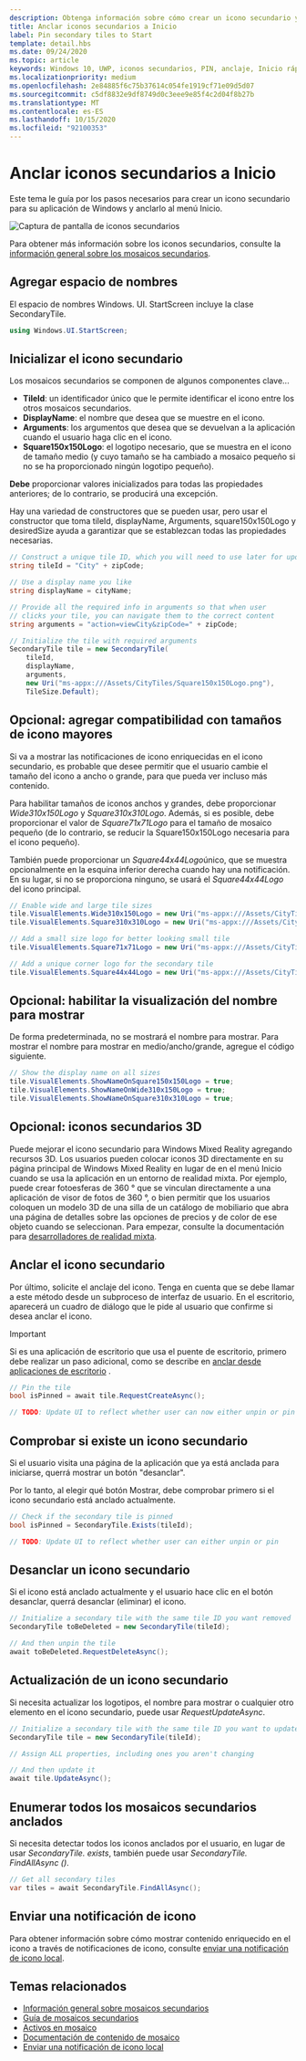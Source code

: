 ```yaml
---
description: Obtenga información sobre cómo crear un icono secundario y anclarlo al menú Inicio mediante programación desde una aplicación Plataforma universal de Windows (UWP).
title: Anclar iconos secundarios a Inicio
label: Pin secondary tiles to Start
template: detail.hbs
ms.date: 09/24/2020
ms.topic: article
keywords: Windows 10, UWP, iconos secundarios, PIN, anclaje, Inicio rápido, ejemplo de código, ejemplo, secondarytile
ms.localizationpriority: medium
ms.openlocfilehash: 2e84885f6c75b37614c054fe1919cf71e09d5d07
ms.sourcegitcommit: c5df8832e9df8749d0c3eee9e85f4c2d04f8b27b
ms.translationtype: MT
ms.contentlocale: es-ES
ms.lasthandoff: 10/15/2020
ms.locfileid: "92100353"
---
```

# <a name="pin-secondary-tiles-to-start"></a>Anclar iconos secundarios a Inicio


Este tema le guía por los pasos necesarios para crear un icono secundario para su aplicación de Windows y anclarlo al menú Inicio.

![Captura de pantalla de iconos secundarios](images/secondarytiles.png)

Para obtener más información sobre los iconos secundarios, consulte la [información general sobre los mosaicos secundarios](secondary-tiles.md).


## <a name="add-namespace"></a>Agregar espacio de nombres

El espacio de nombres Windows. UI. StartScreen incluye la clase SecondaryTile.

```csharp
using Windows.UI.StartScreen;
```


## <a name="initialize-the-secondary-tile"></a>Inicializar el icono secundario

Los mosaicos secundarios se componen de algunos componentes clave...

* **TileId**: un identificador único que le permite identificar el icono entre los otros mosaicos secundarios.
* **DisplayName**: el nombre que desea que se muestre en el icono.
* **Arguments**: los argumentos que desea que se devuelvan a la aplicación cuando el usuario haga clic en el icono.
* **Square150x150Logo**: el logotipo necesario, que se muestra en el icono de tamaño medio (y cuyo tamaño se ha cambiado a mosaico pequeño si no se ha proporcionado ningún logotipo pequeño).

**Debe** proporcionar valores inicializados para todas las propiedades anteriores; de lo contrario, se producirá una excepción.

Hay una variedad de constructores que se pueden usar, pero usar el constructor que toma tileId, displayName, Arguments, square150x150Logo y desiredSize ayuda a garantizar que se establezcan todas las propiedades necesarias.

```csharp
// Construct a unique tile ID, which you will need to use later for updating the tile
string tileId = "City" + zipCode;

// Use a display name you like
string displayName = cityName;

// Provide all the required info in arguments so that when user
// clicks your tile, you can navigate them to the correct content
string arguments = "action=viewCity&zipCode=" + zipCode;

// Initialize the tile with required arguments
SecondaryTile tile = new SecondaryTile(
    tileId,
    displayName,
    arguments,
    new Uri("ms-appx:///Assets/CityTiles/Square150x150Logo.png"),
    TileSize.Default);
```


## <a name="optional-add-support-for-larger-tile-sizes"></a>Opcional: agregar compatibilidad con tamaños de icono mayores

Si va a mostrar las notificaciones de icono enriquecidas en el icono secundario, es probable que desee permitir que el usuario cambie el tamaño del icono a ancho o grande, para que pueda ver incluso más contenido.

Para habilitar tamaños de iconos anchos y grandes, debe proporcionar *Wide310x150Logo* y *Square310x310Logo*. Además, si es posible, debe proporcionar el valor de *Square71x71Logo* para el tamaño de mosaico pequeño (de lo contrario, se reducir la Square150x150Logo necesaria para el icono pequeño).

También puede proporcionar un *Square44x44Logo*único, que se muestra opcionalmente en la esquina inferior derecha cuando hay una notificación. En su lugar, si no se proporciona ninguno, se usará el *Square44x44Logo* del icono principal.

```csharp
// Enable wide and large tile sizes
tile.VisualElements.Wide310x150Logo = new Uri("ms-appx:///Assets/CityTiles/Wide310x150Logo.png");
tile.VisualElements.Square310x310Logo = new Uri("ms-appx:///Assets/CityTiles/Square310x310Logo.png");

// Add a small size logo for better looking small tile
tile.VisualElements.Square71x71Logo = new Uri("ms-appx:///Assets/CityTiles/Square71x71Logo.png");

// Add a unique corner logo for the secondary tile
tile.VisualElements.Square44x44Logo = new Uri("ms-appx:///Assets/CityTiles/Square44x44Logo.png");
```


## <a name="optional-enable-showing-the-display-name"></a>Opcional: habilitar la visualización del nombre para mostrar

De forma predeterminada, no se mostrará el nombre para mostrar. Para mostrar el nombre para mostrar en medio/ancho/grande, agregue el código siguiente.

```csharp
// Show the display name on all sizes
tile.VisualElements.ShowNameOnSquare150x150Logo = true;
tile.VisualElements.ShowNameOnWide310x150Logo = true;
tile.VisualElements.ShowNameOnSquare310x310Logo = true;
```


## <a name="optional-3d-secondary-tiles"></a>Opcional: iconos secundarios 3D
Puede mejorar el icono secundario para Windows Mixed Reality agregando recursos 3D. Los usuarios pueden colocar iconos 3D directamente en su página principal de Windows Mixed Reality en lugar de en el menú Inicio cuando se usa la aplicación en un entorno de realidad mixta. Por ejemplo, puede crear fotoesferas de 360 ° que se vinculan directamente a una aplicación de visor de fotos de 360 °, o bien permitir que los usuarios coloquen un modelo 3D de una silla de un catálogo de mobiliario que abra una página de detalles sobre las opciones de precios y de color de ese objeto cuando se seleccionan. Para empezar, consulte la documentación para [desarrolladores de realidad mixta](https://developer.microsoft.com/windows/mixed-reality/implementing_3d_deep_links_for_your_app_in_the_windows_mixed_reality_home).



## <a name="pin-the-secondary-tile"></a>Anclar el icono secundario

Por último, solicite el anclaje del icono. Tenga en cuenta que se debe llamar a este método desde un subproceso de interfaz de usuario. En el escritorio, aparecerá un cuadro de diálogo que le pide al usuario que confirme si desea anclar el icono.

> [!IMPORTANT]
> Si es una aplicación de escritorio que usa el puente de escritorio, primero debe realizar un paso adicional, como se describe en [anclar desde aplicaciones de escritorio](secondary-tiles-desktop-pinning.md) .

```csharp
// Pin the tile
bool isPinned = await tile.RequestCreateAsync();

// TODO: Update UI to reflect whether user can now either unpin or pin
```


## <a name="check-if-a-secondary-tile-exists"></a>Comprobar si existe un icono secundario

Si el usuario visita una página de la aplicación que ya está anclada para iniciarse, querrá mostrar un botón "desanclar".

Por lo tanto, al elegir qué botón Mostrar, debe comprobar primero si el icono secundario está anclado actualmente.

```csharp
// Check if the secondary tile is pinned
bool isPinned = SecondaryTile.Exists(tileId);

// TODO: Update UI to reflect whether user can either unpin or pin
```


## <a name="unpinning-a-secondary-tile"></a>Desanclar un icono secundario

Si el icono está anclado actualmente y el usuario hace clic en el botón desanclar, querrá desanclar (eliminar) el icono.

```csharp
// Initialize a secondary tile with the same tile ID you want removed
SecondaryTile toBeDeleted = new SecondaryTile(tileId);

// And then unpin the tile
await toBeDeleted.RequestDeleteAsync();
```


## <a name="updating-a-secondary-tile"></a>Actualización de un icono secundario

Si necesita actualizar los logotipos, el nombre para mostrar o cualquier otro elemento en el icono secundario, puede usar *RequestUpdateAsync*.

```csharp
// Initialize a secondary tile with the same tile ID you want to update
SecondaryTile tile = new SecondaryTile(tileId);

// Assign ALL properties, including ones you aren't changing

// And then update it
await tile.UpdateAsync();
```


## <a name="enumerating-all-pinned-secondary-tiles"></a>Enumerar todos los mosaicos secundarios anclados

Si necesita detectar todos los iconos anclados por el usuario, en lugar de usar *SecondaryTile. exists*, también puede usar *SecondaryTile. FindAllAsync ()*.

```csharp
// Get all secondary tiles
var tiles = await SecondaryTile.FindAllAsync();
```


## <a name="send-a-tile-notification"></a>Enviar una notificación de icono

Para obtener información sobre cómo mostrar contenido enriquecido en el icono a través de notificaciones de icono, consulte [enviar una notificación de icono local](sending-a-local-tile-notification.md).


## <a name="related"></a>Temas relacionados

* [Información general sobre mosaicos secundarios](secondary-tiles.md)
* [Guía de mosaicos secundarios](secondary-tiles-guidance.md)
* [Activos en mosaico](../../style/app-icons-and-logos.md)
* [Documentación de contenido de mosaico](create-adaptive-tiles.md)
* [Enviar una notificación de icono local](sending-a-local-tile-notification.md)
